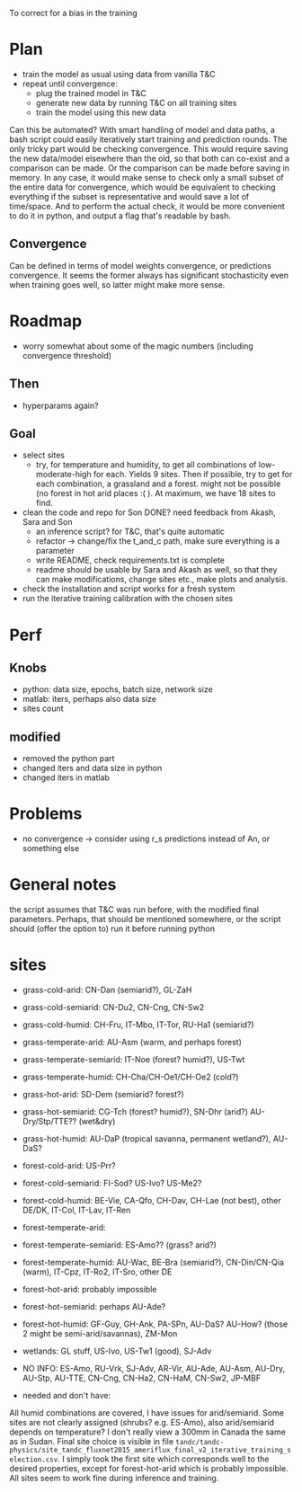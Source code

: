 To correct for a bias in the training

# Plan
* train the model as usual using data from vanilla T&C
* repeat until convergence:
    * plug the trained model in T&C
    * generate new data by running T&C on all training sites
    * train the model using this new data

Can this be automated?
With smart handling of model and data paths, a bash script could easily iteratively start training and prediction rounds.
The only tricky part would be checking convergence. This would require saving the new data/model elsewhere than the old, so that both can co-exist and a comparison can be made. Or the comparison can be made before saving in memory. In any case, it would make sense to check only a small subset of the entire data for convergence, which would be equivalent to checking everything if the subset is representative and would save a lot of time/space. 
And to perform the actual check, it would be more convenient to do it in python, and output a flag that's readable by bash.

## Convergence
Can be defined in terms of model weights convergence, or predictions convergence. It seems the former always has significant stochasticity even when training goes well, so latter might make more sense.

# Roadmap
* worry somewhat about some of the magic numbers (including convergence threshold)

## Then
* hyperparams again?

## Goal
* select sites
    * try, for temperature and humidity, to get all combinations of low-moderate-high for each. Yields 9 sites. Then if possible, try to get for each combination, a grassland and a forest. might not be possible (no forest in hot arid places :( ). At maximum, we have 18 sites to find.
* clean the code and repo for Son DONE? need feedback from Akash, Sara and Son
    * an inference script? for T&C, that's quite automatic
    * refactor -> change/fix the t_and_c path, make sure everything is a parameter
    * write README, check requirements.txt is complete
    * readme should be usable by Sara and Akash as well, so that they can make modifications, change sites etc., make plots and analysis.
* check the installation and script works for a fresh system 
* run the iterative training calibration with the chosen sites

# Perf
## Knobs
* python: data size, epochs, batch size, network size
* matlab: iters, perhaps also data size
* sites count
## modified
* removed the python part
* changed iters and data size in python
* changed iters in matlab

# Problems
* no convergence -> consider using r_s predictions instead of An, or something else

# General notes
the script assumes that T&C was run before, with the modified final parameters. Perhaps, that should be mentioned somewhere, or the script should (offer the option to) run it before running python

# sites
* grass-cold-arid: CN-Dan (semiarid?), GL-ZaH
* grass-cold-semiarid: CN-Du2, CN-Cng, CN-Sw2
* grass-cold-humid: CH-Fru, IT-Mbo, IT-Tor, RU-Ha1 (semiarid?)
* grass-temperate-arid: AU-Asm (warm, and perhaps forest)
* grass-temperate-semiarid: IT-Noe (forest? humid?), US-Twt
* grass-temperate-humid: CH-Cha/CH-Oe1/CH-Oe2 (cold?)
* grass-hot-arid: SD-Dem (semiarid? forest?)
* grass-hot-semiarid: CG-Tch (forest? humid?), SN-Dhr (arid?) AU-Dry/Stp/TTE?? (wet&dry)
* grass-hot-humid: AU-DaP (tropical savanna, permanent wetland?), AU-DaS?
* forest-cold-arid: US-Prr?
* forest-cold-semiarid: FI-Sod? US-Ivo? US-Me2?
* forest-cold-humid: BE-Vie, CA-Qfo, CH-Dav, CH-Lae (not best), other DE/DK, IT-Col, IT-Lav, IT-Ren
* forest-temperate-arid: 
* forest-temperate-semiarid: ES-Amo?? (grass? arid?)
* forest-temperate-humid: AU-Wac, BE-Bra (semiarid?), CN-Din/CN-Qia (warm), IT-Cpz, IT-Ro2, IT-Sro, other DE
* forest-hot-arid: probably impossible
* forest-hot-semiarid: perhaps AU-Ade?
* forest-hot-humid: GF-Guy, GH-Ank, PA-SPn, AU-DaS? AU-How? (those 2 might be semi-arid/savannas), ZM-Mon

* wetlands: GL stuff, US-Ivo, US-Tw1 (good), SJ-Adv

* NO INFO: ES-Amo, RU-Vrk, SJ-Adv, AR-Vir, AU-Ade, AU-Asm, AU-Dry, AU-Stp, AU-TTE, CN-Cng, CN-Ha2, CN-HaM, CN-Sw2, JP-MBF

* needed and don't have:


All humid combinations are covered, I have issues for arid/semiarid. Some sites are not clearly assigned (shrubs? e.g. ES-Amo), also arid/semiarid depends on temperature? I don't really view a 300mm in Canada the same as in Sudan.
Final site choice is visible in file ```tandc/tandc-physics/site_tandc_fluxnet2015_ameriflux_final_v2_iterative_training_selection.csv```. I simply took the first site which corresponds well to the desired properties, except for forest-hot-arid which is probably impossible. All sites seem to work fine during inference and training.
